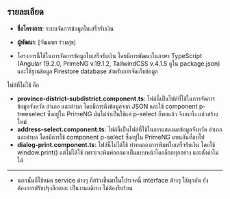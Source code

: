## รายละเอียด

- **ชื่อโครงการ**: ระบบจัดการข้อมูลใบเสร็จรับเงิน
- **ผู้พัฒนา**: [วัฒนพร ร่วมสุข]

- โครงการนี้ใช้ในการจัดการข้อมูลใบเสร็จรับเงิน โดยมีการพัฒนาในภาษา TypeScript (Angular 19.2.0, PrimeNG v.19.1.2, TailwindCSS v.4.1.5 ดูใน package.json) และใช้ฐานข้อมูล Firestore database สำหรับการจัดเก็บข้อมูล

ไฟล์ที่ไม่ใช้ คือ

- **province-district-subdistrict.component.ts**: ไฟล์นี้เป็นไฟล์ที่ใช้ในการจัดการข้อมูลจังหวัด อำเภอ และตำบล โดยมีการดึงข้อมูลจาก JSON และใช้ component p-treeselect ซึ่งอยู่ใน PrimeNG มันไม่จำเป็นใช้แค่ p-select ก็พอแล้ว จึงลบทิ้ง แล้วสร้างใหม่
- **address-select.component.ts**: ไฟล์นี้เป็นไฟล์ที่ใช้ในการแสดงผลข้อมูลจังหวัด อำเภอ และตำบล โดยมีการใช้ component p-select ซึ่งอยู่ใน PrimeNG แทนอันที่ลบไป
- **dialog-print.component.ts**: ไฟล์นี้ไม่ได้ใช้ ทำทดลองการพิมพ์ใบเสร็จรับเงิน โดยใช้ window.print() แต่ไม่ได้ใช้ เพราะจะพิมพ์ออกมาเป็นแบบหน้าไดอล็อกทุกอย่าง และตั้งค่าไม่ได้

---

- นอกนั้นก็ใช้หมด service ต่างๆ ที่สร้างขึ้นมาในโปรเจคนี้ interface ต้่างๆ ใช้ทุกอัน ยังต้องการปรับปรุงอีกเยอะ เป็นงานแดิเรก ไม่ต้องรีบร้อน
